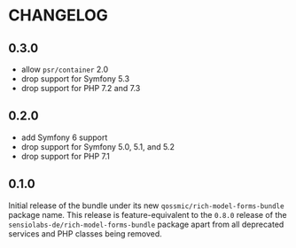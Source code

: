 CHANGELOG
=========

0.3.0
-----

* allow `psr/container` 2.0
* drop support for Symfony 5.3
* drop support for PHP 7.2 and 7.3

0.2.0
-----

* add Symfony 6 support
* drop support for Symfony 5.0, 5.1, and 5.2
* drop support for PHP 7.1

0.1.0
-----

Initial release of the bundle under its new `qossmic/rich-model-forms-bundle` package name. This release is
feature-equivalent to the `0.8.0` release of the `sensiolabs-de/rich-model-forms-bundle` package apart from
all deprecated services and PHP classes being removed.

